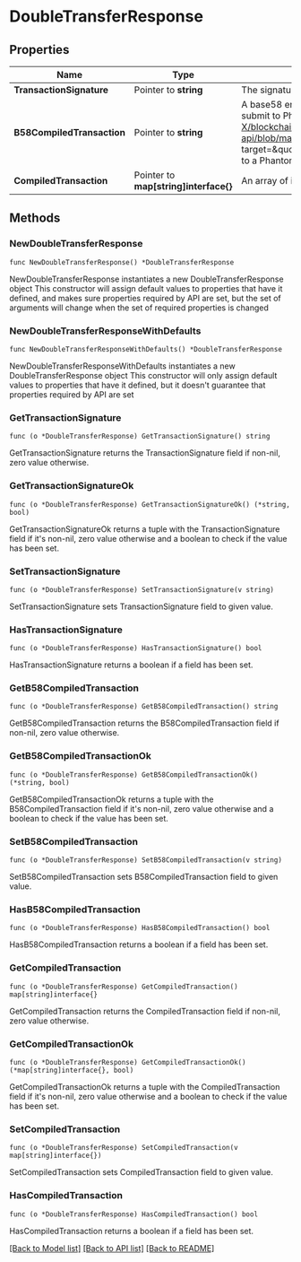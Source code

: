 # DoubleTransferResponse

## Properties

Name | Type | Description | Notes
------------ | ------------- | ------------- | -------------
**TransactionSignature** | Pointer to **string** | The signature of the transaction | [optional] 
**B58CompiledTransaction** | Pointer to **string** | A base58 encoded byte array in string representation. Really easy to submit to Phantom. See &lt;a href&#x3D;\&quot;https://github.com/BL0CK-X/blockchain-api/blob/main/examples/tutorials/phantom_tutorials/transfer_solana.html\&quot; target&#x3D;\&quot;_blank\&quot;&gt;here&lt;/a&gt; for an example on how to submit it to a Phantom wallet for signing. | [optional] 
**CompiledTransaction** | Pointer to **map[string]interface{}** | An array of integers representing the bytes of the transaction | [optional] 

## Methods

### NewDoubleTransferResponse

`func NewDoubleTransferResponse() *DoubleTransferResponse`

NewDoubleTransferResponse instantiates a new DoubleTransferResponse object
This constructor will assign default values to properties that have it defined,
and makes sure properties required by API are set, but the set of arguments
will change when the set of required properties is changed

### NewDoubleTransferResponseWithDefaults

`func NewDoubleTransferResponseWithDefaults() *DoubleTransferResponse`

NewDoubleTransferResponseWithDefaults instantiates a new DoubleTransferResponse object
This constructor will only assign default values to properties that have it defined,
but it doesn't guarantee that properties required by API are set

### GetTransactionSignature

`func (o *DoubleTransferResponse) GetTransactionSignature() string`

GetTransactionSignature returns the TransactionSignature field if non-nil, zero value otherwise.

### GetTransactionSignatureOk

`func (o *DoubleTransferResponse) GetTransactionSignatureOk() (*string, bool)`

GetTransactionSignatureOk returns a tuple with the TransactionSignature field if it's non-nil, zero value otherwise
and a boolean to check if the value has been set.

### SetTransactionSignature

`func (o *DoubleTransferResponse) SetTransactionSignature(v string)`

SetTransactionSignature sets TransactionSignature field to given value.

### HasTransactionSignature

`func (o *DoubleTransferResponse) HasTransactionSignature() bool`

HasTransactionSignature returns a boolean if a field has been set.

### GetB58CompiledTransaction

`func (o *DoubleTransferResponse) GetB58CompiledTransaction() string`

GetB58CompiledTransaction returns the B58CompiledTransaction field if non-nil, zero value otherwise.

### GetB58CompiledTransactionOk

`func (o *DoubleTransferResponse) GetB58CompiledTransactionOk() (*string, bool)`

GetB58CompiledTransactionOk returns a tuple with the B58CompiledTransaction field if it's non-nil, zero value otherwise
and a boolean to check if the value has been set.

### SetB58CompiledTransaction

`func (o *DoubleTransferResponse) SetB58CompiledTransaction(v string)`

SetB58CompiledTransaction sets B58CompiledTransaction field to given value.

### HasB58CompiledTransaction

`func (o *DoubleTransferResponse) HasB58CompiledTransaction() bool`

HasB58CompiledTransaction returns a boolean if a field has been set.

### GetCompiledTransaction

`func (o *DoubleTransferResponse) GetCompiledTransaction() map[string]interface{}`

GetCompiledTransaction returns the CompiledTransaction field if non-nil, zero value otherwise.

### GetCompiledTransactionOk

`func (o *DoubleTransferResponse) GetCompiledTransactionOk() (*map[string]interface{}, bool)`

GetCompiledTransactionOk returns a tuple with the CompiledTransaction field if it's non-nil, zero value otherwise
and a boolean to check if the value has been set.

### SetCompiledTransaction

`func (o *DoubleTransferResponse) SetCompiledTransaction(v map[string]interface{})`

SetCompiledTransaction sets CompiledTransaction field to given value.

### HasCompiledTransaction

`func (o *DoubleTransferResponse) HasCompiledTransaction() bool`

HasCompiledTransaction returns a boolean if a field has been set.


[[Back to Model list]](../README.md#documentation-for-models) [[Back to API list]](../README.md#documentation-for-api-endpoints) [[Back to README]](../README.md)


